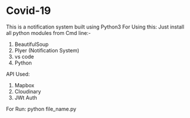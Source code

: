# Covid-19
This is a notification system built using Python3
For Using this:
Just install all python modules from Cmd line:-
1. BeautifulSoup
2. Plyer (Notification System)
3. vs code
4. Python

API Used:
1. Mapbox
2. Cloudinary
3. JWt Auth

For Run: python file_name.py
